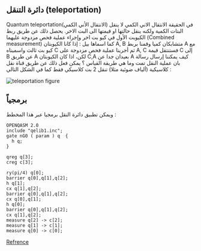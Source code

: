 ## دائرة التنقل (teleportation)


Quantum teleportation(الانتقال الأني  الكمي)
في الحقيقة الانتقال الاني الكمي لا ينقل البتات الكمية ولكنه ينقل حالتها او قيمتها الى البت الاخر.
يحصل ذلك عن طريق ربط الكيوبت الأول في كيو بت اخر وإجراء عملية فحص مزدوجة عليهما (Combined measurement) كما اسماها بيل : إذا كانا الكيوبتان A, B متشابكان كميا وقمنا بربط A مع كيو بت ثالث واسميناه C ثم أجرينا عملية فحص مزدوجة على A, C فستنتقل قيمة C إلى B عن طريق A
لكن، اذا كان الكيوبتان C,A بعيدان جدا عن A كيف يمكننا إرسال رسالة بان عملية النقل تمت وما هي طريقة القياس ؟
يمكن فعل ذلك عن طريق قناة نقل كلاسيكية (ألياف ضوئية مثلا) تنقل 2 بت كلاسيكي فقط كما في الشكل التالي :

![teleportation figure](~/images/teleportation1.png)
## برمجياً
ويمكن تطبيق دائرة النقل برمجيا عبر هذا المخطط :

``` 
OPENQASM 2.0
include "qelib1.inc";
gate nG0 ( param ) q  {
  h q;
}

qreg q[3];
creg c[3];

ry(pi/4) q[0];
barrier q[0],q[1],q[2];
h q[1];
cx q[1],q[2];
barrier q[0],q[1],q[2];
cx q[0],q[1];
h q[0];
barrier q[0],q[1],q[2];
cx q[1],q[2];
measure q[2] -> c[2];
measure q[1] -> c[1];
measure q[0] -> c[0];
```
[Refrence](https://quantum-computing.ibm.com/lab/docs/iql/manage/systems/dynamic-circuits/Teleportation)
